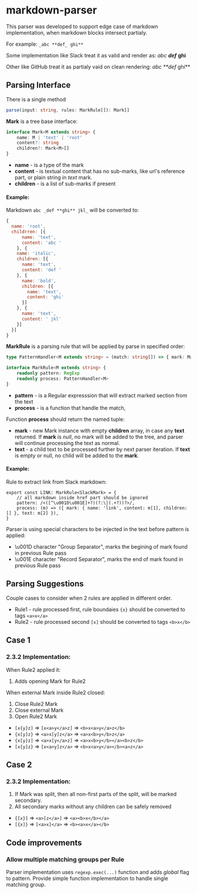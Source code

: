 # markdown-parser

This parser was developed to support edge case of markdown implementation, when markdown blocks intersect partialy. 

For example:
```_abc **def_ ghi**``` 

Some implementation like Slack treat it as valid and render as: _abc_ _**def**_ **ghi**

Other like GitHub treat it as partialy vaid on clean rendering: _abc **def_ ghi**

## Parsing Interface

There is a single method 
```typescript
parse(input: string, rules: MarkRule[]): Mark[]
```
**Mark** is a tree base interface:
```typescript
interface Mark<M extends string> {
    name: M | 'text' | 'root'
    content?: string
    children?: Mark<M>[]
}
```
* **name** - is a type of the mark
* **content** - is textual content that has no sub-marks, like url's reference part, or plain string in _text_ mark.
* **children** - is a list of sub-marks if present

#### Example:
Markdown ```abc _def **ghi** jkl_``` will be converted to:
```javascript
{
  name: 'root',
  childrren: [{
      name: 'text',
      content: 'abc '
    }, {
    name: 'italic', 
    children: [{
      name: 'text',
      content: 'def '
    }, {
      name: 'bold',
      children: [{
        name: 'text',
        content: 'ghi'
      }]
    }, {
      name: 'text',
      content: ' jkl'
    }]
  }]
}
```

**MarkRule** is a parsing rule that will be applied by parse in specified order:
```typescript
type PatternHandler<M extends string> = (match: string[]) => { mark: Mark<M>, text: string };

interface MarkRule<M extends string> {
    readonly pattern: RegExp
    readonly process: PatternHandler<M>
}
```
* **pattern** - is a Regular expresssion that will extract marked section from the text
* **process** - is a function that handle the match, 

Function **process** should return the named tuple:
  * **mark** - new Mark instance with empty **children** array, in case any **text** returned. If **mark** is _null_, no mark will be added to the tree, and parser will continue processing the text as normal.
  * **text** - a child text to be processed further by next parser iteration. If **text** is empty or null, no child will be added to the **mark**. 

#### Example:
Rule to extract link from Slack markdown:
```typescrypt
export const LINK: MarkRule<SlackMark> = {
    // all markdown inside href part should be ignored 
    pattern: /<([^\u001D\u001E]+?)(?:\|(.+?))?>/,
    process: (m) => ({ mark: { name: 'link', content: m[1], children: [] }, text: m[2] }),
}
```

Parser is using special characters to be injected in the text before pattern is applied:
* \u001D character "Group Separator", marks the begining of mark found in previous Rule pass
* \u001E character "Record Separator", marks the end of mark found in previous Rule pass


## Parsing Suggestions

Couple cases to consider when 2 rules are applied in different order.

* Rule1 - rule processed first, rule boundaies `{x}` should be converted to tags `<a>x</a>`
* Rule2 - rule processed second `[x]` should be converted to tags `<b>x</b>`

## Case 1

### 2.3.2 Implementation:
When Rule2 applied it:
1. Adds opening Mark for Rule2

When external Mark inside Rule2 closed:
1. Close Rule2 Mark
1. Close external Mark
1. Open Rule2 Mark

* `[x{y}z]` => `[x<a>y</a>z]` => `<b>x<a>y</a>z</b>`
* `{x[y]z}` => `<a>x[y]z</a>` => `<a>x<b>y</b>z</a>`
* `{x[y}z]` => `<a>x[y</a>z]` => `<a>x<b>y</b></a><b>z</b>`
* `[x{y]z}` => `[x<a>y]z</a>` => `<b>x<a>y</a></b><a>z</a>`

## Case 2

### 2.3.2 Implementation:
1. If Mark was split, then all non-first parts of the split, will be marked secondary. 
1. All secondary marks without any children can be safely removed

* `{[x}]` => `<a>[z</a>]` => `<a><b>x</b></a>`
* `[{x]}` => `[<a>x]</a>` => `<b><a>x</a></b>`

## Code improvements

### Allow multiple matching groups per Rule
Parser implementation uses ```regexp.exec(...)``` function and adds *global* flag to pattern. 
Provide simple function implementation to handle single matching group.




